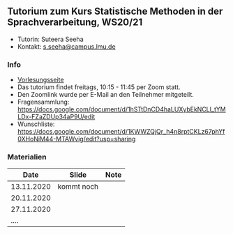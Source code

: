 ## Tutorium zum Kurs Statistische Methoden in der Sprachverarbeitung, WS20/21
- Tutorin: Suteera  Seeha 
- Kontakt: s.seeha@campus.lmu.de


### Info
- [Vorlesungsseite](https://www.cis.uni-muenchen.de/~schmid/lehre/StatNLP/)
- Das tutorium findet freitags, 10:15 - 11:45 per Zoom statt.
- Den Zoomlink wurde per E-Mail an den Teilnehmer mitgeteilt.
- Fragensammlung: https://docs.google.com/document/d/1hSTtDnCD4haLUXybEkNCLI_tYMLDx-FZaZDUp34aP9U/edit
- Wunschliste: https://docs.google.com/document/d/1KWWZQjQr_h4n8rptCKLz67phYf0XHoNiM44-MTAWvig/edit?usp=sharing

### Materialien

| Date       | Slide          | Note |
| ------------- |:-------------:| -----:|
| 13.11.2020      | kommt noch|  |
| 20.11.2020     |       |   |
| 27.11.2020 |      |    |
| ....|      |    |

